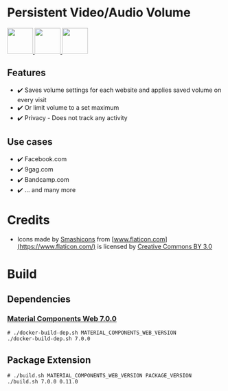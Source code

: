 # Persistent Video/Audio Volume

<a href="https://chrome.google.com/webstore/detail/persistent-video-volume/ppoliijncpdcgddmfibmgnjhegceaadj" target="_blank">
    <img src="https://storage.googleapis.com/chrome-gcs-uploader.appspot.com/image/WlD8wC6g8khYWPJUsQceQkhXSlv1/tbyBjqi7Zu733AAKA5n4.png" height="60px"/>
</a>
<a href="https://addons.mozilla.org/de/firefox/addon/persistent-video-audio-volume/?src=external-github" target="_blank">
    <img src="https://addons.cdn.mozilla.net/static/img/addons-buttons/AMO-button_1.png" height="60px"/>
</a>
<a href="https://chrome.google.com/webstore/detail/persistent-video-volume/ppoliijncpdcgddmfibmgnjhegceaadj" target="_blank">
    <img src="https://github.com/puddingspudding/persistent-video-volume/raw/release-0.11.0/brave-logotype-full-color.png" height="60px"/>
</a>

## Features

- :heavy_check_mark: Saves volume settings for each website and applies saved volume on every visit
- :heavy_check_mark: Or limit volume to a set maximum
- :heavy_check_mark: Privacy - Does not track any activity

## Use cases

- :heavy_check_mark: Facebook.com
- :heavy_check_mark: 9gag.com
- :heavy_check_mark: Bandcamp.com
- :heavy_check_mark: ... and many more

# Credits

- Icons made by [Smashicons](https://www.flaticon.com/authors/smashicons) from [www.flaticon.com](https://www.flaticon.com/) is licensed by [Creative Commons BY 3.0](http://creativecommons.org/licenses/by/3.0/)


# Build

## Dependencies

### [Material Components Web 7.0.0](https://github.com/material-components/material-components-web/archive/v7.0.0.zip)

```
# ./docker-build-dep.sh MATERIAL_COMPONENTS_WEB_VERSION 
./docker-build-dep.sh 7.0.0
```

## Package Extension

```
# ./build.sh MATERIAL_COMPONENTS_WEB_VERSION PACKAGE_VERSION 
./build.sh 7.0.0 0.11.0
```

